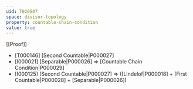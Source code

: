 ```yaml
---
uid: T020807
space: divisor-topology
property: countable-chain-condition
value: true
---
```

[[Proof]]

* [T000146] [Second Countable|P000027]
* [I000021] [Separable|P000026] => [Countable Chain Condition|P000029]
* [I000125] [Second Countable|P000027] => ([Lindelof|P000018] + [First Countable|P000028] + [Separable|P000026])

